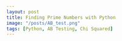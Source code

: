 ```yaml
---
layout: post
title: Finding Prime Numbers with Python
image: "/posts/AB_test.png"
tags: [Python, AB Testing, Chi Squared]
---
```

